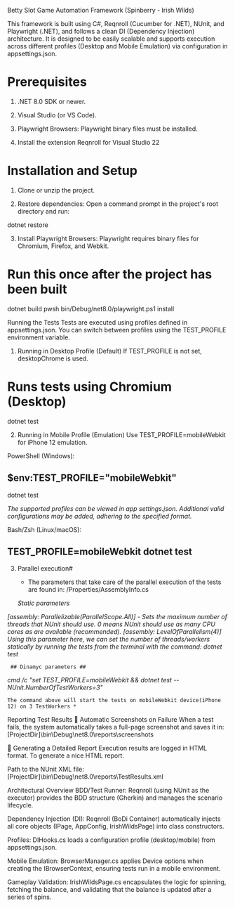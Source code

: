 ﻿Betty Slot Game Automation Framework (Spinberry - Irish Wilds)

This framework is built using C#, Reqnroll (Cucumber for .NET), NUnit, 
and Playwright (.NET), and follows a clean DI (Dependency Injection) architecture. 
It is designed to be easily scalable and supports execution across different profiles 
(Desktop and Mobile Emulation) via configuration in appsettings.json.

# Prerequisites

1. .NET 8.0 SDK or newer.

2. Visual Studio (or VS Code).

3. Playwright Browsers: Playwright binary files must be installed.

4. Install the extension Reqnroll for Visual Studio 22 

# Installation and Setup

1. Clone or unzip the project.

2. Restore dependencies: Open a command prompt in the project's root directory and run:

dotnet restore


3. Install Playwright Browsers: Playwright requires binary files for Chromium, Firefox, and Webkit.

# Run this once after the project has been built

dotnet build
pwsh bin/Debug/net8.0/playwright.ps1 install


Running the Tests
	Tests are executed using profiles defined in appsettings.json. 
	You can switch between profiles using the TEST_PROFILE environment variable.

1. Running in Desktop Profile (Default)
If TEST_PROFILE is not set, desktopChrome is used.

# Runs tests using Chromium (Desktop)
dotnet test

2. Running in Mobile Profile (Emulation)
Use TEST_PROFILE=mobileWebkit for iPhone 12 emulation.

PowerShell (Windows):

## $env:TEST_PROFILE="mobileWebkit"
dotnet test

*The supported profiles can be viewed in app settings.json.
Additional valid configurations may be added, adhering to the specified format.*

Bash/Zsh (Linux/macOS):

## TEST_PROFILE=mobileWebkit dotnet test ##

3. Parallel execution#
	- The parameters that take care of the parallel execution of the tests are found in:
	/Properties/AssemblyInfo.cs

	*Static parameters*

*[assembly: Parallelizable(ParallelScope.All)] - Sets the maximum number of threads that NUnit should use.
	0 means NUnit should use as many CPU cores as are available (recommended).*
*[assembly: LevelOfParallelism(4)]   Using this parameter here, we can set the number of 
	threads/workers statically by running the tests from 
	the terminal with the command: dotnet test*


	 ## Dinamyc parameters ##

*cmd /c "set TEST_PROFILE=mobileWebkit && dotnet test -- NUnit.NumberOfTestWorkers=3"*

	The command above will start the tests on mobileWebkit device(iPhone 12) on 3 TestWorkers *

Reporting Test Results
📸 Automatic Screenshots on Failure
When a test fails, the system automatically takes a full-page screenshot and saves it in:
	[ProjectDir]\bin\Debug\net8.0\reports\screenshots

📄 Generating a Detailed Report
Execution results are logged in HTML format. To generate a nice HTML report.

Path to the NUnit XML file:
	[ProjectDir]\bin\Debug\net8.0\reports\TestResults.xml

Architectural Overview
BDD/Test Runner: Reqnroll (using NUnit as the executor) provides the BDD structure (Gherkin) 
and manages the scenario lifecycle.

Dependency Injection (DI): Reqnroll (BoDi Container) automatically 
injects all core objects (IPage, AppConfig, IrishWildsPage) into class constructors.

Profiles: DIHooks.cs loads a configuration profile (desktop/mobile) from appsettings.json.

Mobile Emulation: BrowserManager.cs applies Device options when creating the IBrowserContext, 
ensuring tests run in a mobile environment.

Gameplay Validation: IrishWildsPage.cs encapsulates the logic for spinning, fetching the balance,
and validating that the balance is updated after a series of spins.
